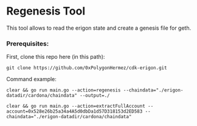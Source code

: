 # Regenesis Tool
This tool allows to read the erigon state and create a genesis file for geth.
### Prerequisites:
First, clone this repo here (in this path):
```
git clone https://github.com/0xPolygonHermez/cdk-erigon.git
```

Command example:
```
clear && go run main.go --action=regenesis --chaindata="./erigon-datadir/cardona/chaindata" --output=./

clear && go run main.go --action=extractFullAccount --account=0x528e26b25a34a4A5d0dbDa1d57D318153d2ED583 --chaindata="./erigon-datadir/cardona/chaindata"
``` 

